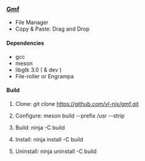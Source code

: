 ### [Gmf](https://github.com/vl-nix/gmf)

* File Manager
* Copy & Paste: Drag and Drop


#### Dependencies

* gcc
* meson
* libgtk 3.0 ( & dev )
* File-roller or Engrampa


#### Build

1. Clone: git clone https://github.com/vl-nix/gmf.git

2. Configure: meson build --prefix /usr --strip

3. Build: ninja -C build

4. Install: ninja install -C build

5. Uninstall: ninja uninstall -C build
